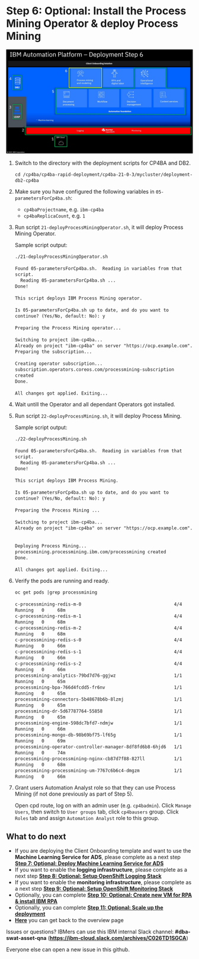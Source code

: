 # Step 6: Optional: Install the Process Mining Operator & deploy Process Mining

![Overview](images/overview06.jpg "Overview")

1. Switch to the directory with the deployment scripts for CP4BA and DB2.

   ```
   cd /cp4ba/cp4ba-rapid-deployment/cp4ba-21-0-3/mycluster/deployment-db2-cp4ba
   ```
   
2. Make sure you have configured the following variables in `05-parametersForCp4ba.sh`:
   - `cp4baProjectname`, e.g. `ibm-cp4ba`
   - `cp4baReplicaCount`, e.g. `1`
   
3. Run script `21-deployProcessMiningOperator.sh`, it will deploy Process Mining Operator.

   Sample script output:
   
   ```
   ./21-deployProcessMiningOperator.sh 
   
   Found 05-parametersForCp4ba.sh.  Reading in variables from that script.
     Reading 05-parametersForCp4ba.sh ...
   Done!
   
   This script deploys IBM Process Mining operator. 
    
   Is 05-parametersForCp4ba.sh up to date, and do you want to continue? (Yes/No, default: No): y
   
   Preparing the Process Mining operator...
   
   Switching to project ibm-cp4ba...
   Already on project "ibm-cp4ba" on server "https://ocp.example.com".
   Preparing the subscription...
   
   Creating operator subscription...
   subscription.operators.coreos.com/processmining-subscription created
   Done.
   
   All changes got applied. Exiting...

   ```
   
4. Wait untill the Operator and all dependant Operators got installed.

5. Run script `22-deployProcessMining.sh`, it will deploy Process Mining.

   Sample script output:
   ```
   ./22-deployProcessMining.sh 
   
   Found 05-parametersForCp4ba.sh.  Reading in variables from that script.
     Reading 05-parametersForCp4ba.sh ...
   Done!
   
   This script deploys IBM Process Mining. 
    
   Is 05-parametersForCp4ba.sh up to date, and do you want to continue? (Yes/No, default: No): y
   
   Preparing the Process Mining ...
   
   Switching to project ibm-cp4ba...
   Already on project "ibm-cp4ba" on server "https://ocp.example.com".
   
   
   Deploying Process Mining...
   processmining.processmining.ibm.com/processmining created
   Done.
   
   All changes got applied. Exiting...

   ```
   
6. Verify the pods are running and ready.

   ```
   oc get pods |grep processmining
   
   c-processmining-redis-m-0                                   4/4   Running   0     68m
   c-processmining-redis-m-1                                   4/4   Running   0     68m
   c-processmining-redis-m-2                                   4/4   Running   0     68m
   c-processmining-redis-s-0                                   4/4   Running   0     66m
   c-processmining-redis-s-1                                   4/4   Running   0     66m
   c-processmining-redis-s-2                                   4/4   Running   0     66m
   processmining-analytics-79bd7d76-ggjwz                      1/1   Running   0     65m
   processmining-bpa-766d4fcdd5-fr6nv                          1/1   Running   0     65m
   processmining-connectors-5b48678b6b-8lzmj                   1/1   Running   0     65m
   processmining-dr-5d67787764-55858                           1/1   Running   0     65m
   processmining-engine-598dc7bfd7-ndmjw                       1/1   Running   0     66m
   processmining-mongo-db-98b69bf75-lf65g                      1/1   Running   0     69m
   processmining-operator-controller-manager-8df8fd6b8-6hjd6   1/1   Running   0     74m
   processmining-processmining-nginx-cb87d7f88-827ll           1/1   Running   0     68m
   processmining-processmining-um-7767c6b6c4-dmgzm             1/1   Running   0     66m
   ```
   
7. Grant users Automation Analyst role so that they can use Process Mining (if not done previously as part of Step 5).

   Open cpd route, log on with an admin user (e.g. `cp4badmin`). Click `Manage Users`, then switch to `User groups` tab, click `cp4bausers` group. Click `Roles` tab and assign `Automation Analyst` role to this group.
   
## What to do next

- If you are deploying the Client Onboarding template and want to use the **Machine Learning Service for ADS**, please complete as a next step **[Step 7: Optional: Deploy Machine Learning Service for ADS](07deployMLService4ADS.md)**
- If you want to enable the **logging infrastructure**, please complete as a next step **[Step 8: Optional: Setup OpenShift Logging Stack](08setupLogging.md)**
- If you want to enable the **monitoring infrastructure**, please complete as a next step **[Step 9: Optional: Setup OpenShift Monitoring Stack](09setupMonitoring.md)**
- Optionally, you can complete **[Step 10: Optional: Create new VM for RPA  &  install IBM RPA](10createVMForRPA.md)**
- Optionally, you can complete **[Step 11: Optional: Scale up the deployment](11scaleUp.md)**
- **[Here](Readme.md)** you can get back to the overview page

Issues or questions? IBMers can use this IBM internal Slack channel: **#dba-swat-asset-qna** (**https://ibm-cloud.slack.com/archives/C026TD1SGCA**)

Everyone else can open a new issue in this github.
